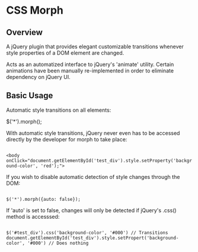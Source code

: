 CSS Morph
=========

Overview
--------

A jQuery plugin that provides elegant customizable transitions whenever style properties of a DOM element are changed.

Acts as an automatized interface to jQuery's 'animate' utility. Certain animations have been manually re-implemented in order to eliminate dependency on jQuery UI.

Basic Usage
--------

Automatic style transitions on all elements:

$('*').morph();

With automatic style transitions, jQuery never even has to be accessed directly by the developer for morph to take place:

<code>
&lt;body onClick="document.getElementById('test_div').style.setProperty('background-color', 'red');"&gt;
</code>

If you wish to disable automatic detection of style changes through the DOM:

<code>
$('*').morph({auto: false});
</code>

If 'auto' is set to false, changes will only be detected if jQuery's .css() method is accesssed:

<code>
$('#test_div').css('background-color', '#000') // Transitions
document.getElementById('test_div').style.setPropert('background-color', '#000') // Does nothing
</code>
